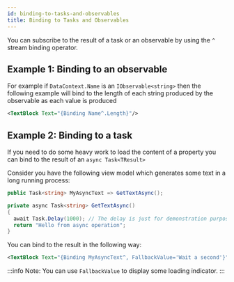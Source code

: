```yaml
---
id: binding-to-tasks-and-observables
title: Binding to Tasks and Observables
---
```


You can subscribe to the result of a task or an observable by using the `^` stream binding operator.

## Example 1: Binding to an observable

For example if `DataContext.Name` is an `IObservable<string>` then the following example will bind to the length of each string produced by the observable as each value is produced

```xml
<TextBlock Text="{Binding Name^.Length}"/>
```

## Example 2: Binding to a task

If you need to do some heavy work to load the content of a property you can bind to the result of an `async Task<TResult>`

Consider you have the following view model which generates some text in a long running process:

```csharp
public Task<string> MyAsyncText => GetTextAsync();

private async Task<string> GetTextAsync()
{
  await Task.Delay(1000); // The delay is just for demonstration purpose
  return "Hello from async operation";
}
```

You can bind to the result in the following way: 
```xml
<TextBlock Text="{Binding MyAsyncText^, FallbackValue='Wait a second'}" />
```


:::info
Note: You can use `FallbackValue` to display some loading indicator. 
:::

